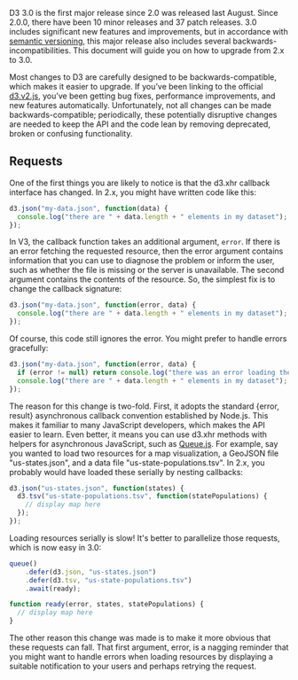 D3 3.0 is the first major release since 2.0 was released last August. Since 2.0.0, there have been 10 minor releases and 37 patch releases. 3.0 includes significant new features and improvements, but in accordance with [semantic versioning](http://semver.org/), this major release also includes several backwards-incompatibilities. This document will guide you on how to upgrade from 2.x to 3.0.

Most changes to D3 are carefully designed to be backwards-compatible, which makes it easier to upgrade. If you’ve been linking to the official [d3.v2.js](http://d3js.org/d3.v2.js), you’ve been getting bug fixes, performance improvements, and new features automatically. Unfortunately, not all changes can be made backwards-compatible; periodically, these potentially disruptive changes are needed to keep the API and the code lean by removing deprecated, broken or confusing functionality.

## Requests

One of the first things you are likely to notice is that the d3.xhr callback interface has changed. In 2.x, you might have written code like this:

```js
d3.json("my-data.json", function(data) {
  console.log("there are " + data.length + " elements in my dataset");
});
```

In V3, the callback function takes an additional argument, `error`. If there is an error fetching the requested resource, then the error argument contains information that you can use to diagnose the problem or inform the user, such as whether the file is missing or the server is unavailable. The second argument contains the contents of the resource. So, the simplest fix is to change the callback signature:

```js
d3.json("my-data.json", function(error, data) {
  console.log("there are " + data.length + " elements in my dataset");
});
```

Of course, this code still ignores the error. You might prefer to handle errors gracefully:

```js
d3.json("my-data.json", function(error, data) {
  if (error != null) return console.log("there was an error loading the data: " + error);
  console.log("there are " + data.length + " elements in my dataset");
});
```

The reason for this change is two-fold. First, it adopts the standard {error, result} asynchronous callback convention established by Node.js. This makes it familiar to many JavaScript developers, which makes the API easier to learn. Even better, it means you can use d3.xhr methods with helpers for asynchronous JavaScript, such as [Queue.js](https://github.com/mbostock/queue). For example, say you wanted to load two resources for a map visualization, a GeoJSON file "us-states.json", and a data file "us-state-populations.tsv". In 2.x, you probably would have loaded these serially by nesting callbacks:

```js
d3.json("us-states.json", function(states) {
  d3.tsv("us-state-populations.tsv", function(statePopulations) {
    // display map here
  });
});
```

Loading resources serially is slow! It's better to parallelize those requests, which is now easy in 3.0:

```js
queue()
    .defer(d3.json, "us-states.json")
    .defer(d3.tsv, "us-state-populations.tsv")
    .await(ready);

function ready(error, states, statePopulations) {
  // display map here
}
```

The other reason this change was made is to make it more obvious that these requests can fall. That first argument, error, is a nagging reminder that you might want to handle errors when loading resources by displaying a suitable notification to your users and perhaps retrying the request.
